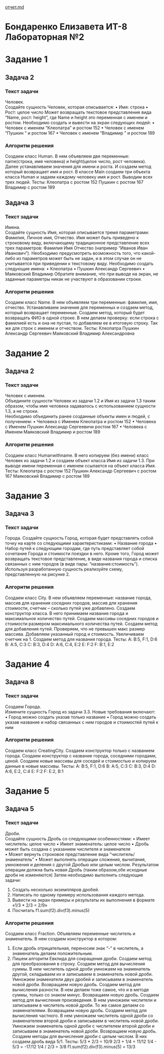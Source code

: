 [отчет.md](https://github.com/user-attachments/files/22991976/default.md)
# Бондаренко Елизавета ИТ-8 Лабораторная №2

# Задание 1
## Задача 2
### Текст задачи
Человек.  
Создайте сущность Человек, которая описывается: 
• Имя: строка 
• Рост: целое число 
Может возвращать текстовое представление вида “Name, рост: height”, где Name и height это 
переменная с именем и ростом. 
Необходимо создать и вывести на экран следующих людей: 
• Человек с именем “Клеопатра” и ростом 152 
• Человек с именем “Пушкин ” и ростом 167 
• Человек с именем “Владимир ” и ростом 189
### Алгоритм решения
Создаем класс Human. В нем объявляем две переменные: name(строка, имя человека) и  height(целое число, рост человека). Далее устанавливаем значения для имени и роста. И создаем метод который возвращает имя и рост.
В классе Main создаем три объекта класса Human и задаем каждому человеку имя и рост. Выводим всех трех людей.
Тесты: 
Клеопатра с ростом 152
Пушкин с ростом 167
Владимир с ростом 189


## Задача 3
### Текст задачи
Имена.  
Создайте сущность Имя, которая описывается тремя параметрами: Фамилия, Личное имя, 
Отчество. Имя может быть приведено к строковому виду, включающему традиционное 
представление всех трех параметров: Фамилия Имя Отчество (например “Иванов Иван 
Иванович”). Необходимо предусмотреть возможность того, что какой-либо из параметров может 
быть не задан, и в этом случае он не учитывается при приведении к текстовому виду. 
Необходимо создать следующие имена: 
• Клеопатра 
• Пушкин Александр Сергеевич 
• Маяковский Владимир 
Обратите внимание, что при выводе на экран, не заданные параметры никак не участвуют в 
образовании строки. 
### Алгоритм решения
Создаем класс Name. В нем объявляем три переменные: фамилия, имя, отчество. Устанавливаем значения для переменных и создаем метод, который возвращает переменные. Создаем метод, который будет возвращать ФИО в одной строке. В нем делаем проверку: если строка с фамилией есть и она не пустая, то добавляем ее в итоговую строку. Так же для строк с именем и отчеством.
Тесты: 
Клеопатра
Пушкин Александр Сергеевич
Маяковский Владимир 
Александровна


# Задание 2
## Задача 2
### Текст задачи
Человек с именем.  
Объедините сущности Человек из задачи 1.2 и Имя из задачи 1.3 таким образом, чтобы имя 
человека задавалось с использованием сущности 1.3, а не строки.  
Необходимо объединить ранее созданные объекты имен и людей, с получением: 
• Человека с Именем Клеопатра и ростом 152 
• Человека с Именем Пушкин Александр Сергеевичи ростом 167 
• Человека с Именем Маяковский Владимир и ростом 189 
### Алгоритм решения
Создаем класс Humanwithname. В него копируем (без имени) класс Человек из задачи 1.2 и создаем объект класса Имя из задачи 1.3. При выводе имени переменная с именем ссылается на объект класса Имя.
Тесты:
Клеопатра с ростом 152
Пушкин Александр Сергеевич с ростом 167
Маяковский Владимир  с ростом 189


# Задание 3
## Задача 3
### Текст задачи
Города. 
Создайте сущность Город, которая будет представлять собой точку на карте со следующими 
характеристиками: 
• Название города 
• Набор путей к следующим городам, где путь представляет собой сочетание Города и 
стоимости поездки в него. 
Кроме того, Город может возвращать текстовое представление, в виде названия города и списка 
связанных с ним городов (в виде пары: “название:стоимость”). 
Используя разработанную сущность реализуйте схему, представленную на рисунке 2. 
### Алгоритм решения
Создаем класс City. В нем объявляем переменные: название города, массив для хранения соседних городов, массив для хранения стоимости, счетчик – сколько путей уже добавлено. Создаем конструктор класса. В него принимаем название города и максимальное количество путей. Создаем массивы соседних городов и стоимости размером максимального количества путей. 
Создаем метод для добавления путей. Проверяем, что не превышен макс размер массива. Добавляем указанный город и стоимость. Увеличиваем счетчик на 1. 
Создаем метод для названия города.
Тесты:
A: B:5, F:1, D:6
B: A:5, C:3
C: B:3, D:4
D: A:6, C:4, E:2
E: F:2
F: B:1, E:2


# Задание 4
## Задача 8
### Текст задачи
Создаем Города.  
Измените сущность Город из задачи 3.3. Новые требования включают: 
• Город можно создать указав только название 
• Город можно создать указав название и набор связанных с ним городов и стоимостей 
путей к ним 
### Алгоритм решения
Создаем класс CreatingCity. Создаем конструктор только с названием города. Создаем конструктор с название города, соседними городами, ценой. Создаем новые массивы для соседей и стоимостью и копируем данные в новые массивы.
Тесты: 
A: B:5, F:1, D:6
B: A:5, C:3
C: B:3, D:4
D: A:6, E:2, C:4
E: F:2
F: E:2, B:1


# Задание 5
## Задача 5
### Текст задачи
Дроби.  
Создайте сущность Дробь со следующими особенностями: 
• Имеет числитель: целое число 
• Имеет знаменатель: целое число 
• Дробь может быть создана с указанием числителя и знаменателя  
• Может вернуть строковое представление вида “числитель/знаменатель” 
• Может выполнять операции сложения, вычитания, умножения и деления с другой Дробью 
или целым числом. Результатом операции должна быть новая Дробь (таким образом,обе 
исходные дроби не изменяются) 
Затем необходимо выполнить следующие задачи: 
1. Создать несколько экземпляров дробей. 
2. Написать по одному примеру использования каждого метода. 
3. Вывести на экран примеры и результаты их выполнения в формате «1/3 * 2/3 = 2/9» 
4. Посчитать f1.sum(f2).div(f3).minus(5) 
### Алгоритм решения
Создаем класс Fraction. Объявляем переменные числитель и знаменатель. В нем создаем конструктор в котором: 
1) Если дробь отрицательная, переносим знак “-” в числитель, а знаменатель делаем положительным. 
2) Пишем алгоритм Евклида для сокращения дроби.
Создаем метод для преобразования в строку.
Создаем метод для вычисления суммы. В нем числитель одной дроби умножаем на знаменатель другой, складываем их и записываем в знаменатель новой дроби. Умножаем знаменатели двух дробей и записываем в знаменатель новой дроби. Возвращаем новую дробь.
Создаем метод для вычисления разности. В нем делаем тоже самое, что и в методе суммы, только со знаком минус. Возвращаем новую дробь.
Создаем метод для вычисления произведения. В нем умножаем числители и записываем в числитель новой дроби. То же самое делаем со знаменателями. Возвращаем новую дробь.
Создаем метод для вычисления частного. В нем умножаем числитель одной дроби со знаменателем второй дроби и записываем в числитель новой дроби. Умножаем знаменатель одной дроби с числителем второй дроби и записываем в знаменатель новой дроби. Возвращаем новую дробь.
Создаем методы для вычисления дроби с целым числом. В них создаем дробь вида 5/1.
Тесты:
5/3 * 2/3 = 10/9
2/3 + 1/4 = 11/12
1/4 - 5/3 = -17/12
1/4 / 2/3 = 3/8
f1.sum(f2).div(f3).minus(5) = 13/3


